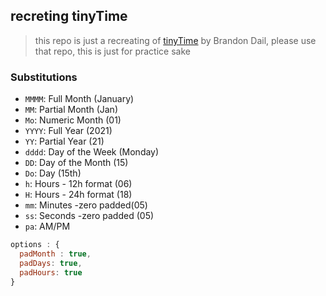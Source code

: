 ## recreting tinyTime

> this repo is just a recreating of [tinyTime](https://github.com/aweary/tinytime) by Brandon Dail, please use that repo, this is just for practice sake

### Substitutions

- `MMMM`: Full Month (January)
- `MM`: Partial Month (Jan)
- `Mo`: Numeric Month (01)
- `YYYY`: Full Year (2021)
- `YY`: Partial Year (21)
- `dddd`: Day of the Week (Monday)
- `DD`: Day of the Month (15)
- `Do`: Day (15th)
- `h`: Hours - 12h format (06)
- `H`: Hours - 24h format (18)
- `mm`: Minutes -zero padded(05)
- `ss`: Seconds -zero padded (05)
- `pa`: AM/PM

```js
options : {
  padMonth : true,
  padDays: true,
  padHours: true
}
```
